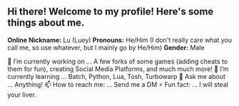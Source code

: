 ## Hi there! Welcome to my profile! Here's some things about me.
**Online Nickname:** Lu (Luey)
**Pronouns:** He/Him (I don't really care what you call me, so use whatever, but I mainly go by He/Him)
**Gender:** Male

🔭 I’m currently working on ... A few forks of some games (adding cheats to them for fun), creating Social Media Platforms, and much much more!
🌱 I’m currently learning ... Batch, Python, Lua, Tosh, Turbowarp
💬 Ask me about ... Anything!
📫 How to reach me: ... Send me a DM
⚡ Fun fact: ... I will steal your liver.
